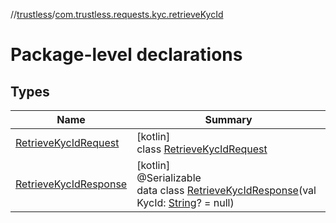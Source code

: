 //[trustless](../../index.md)/[com.trustless.requests.kyc.retrieveKycId](index.md)

# Package-level declarations

## Types

| Name | Summary |
|---|---|
| [RetrieveKycIdRequest](-retrieve-kyc-id-request/index.md) | [kotlin]<br>class [RetrieveKycIdRequest](-retrieve-kyc-id-request/index.md) |
| [RetrieveKycIdResponse](-retrieve-kyc-id-response/index.md) | [kotlin]<br>@Serializable<br>data class [RetrieveKycIdResponse](-retrieve-kyc-id-response/index.md)(val KycId: [String](https://kotlinlang.org/api/latest/jvm/stdlib/kotlin/-string/index.html)? = null) |
